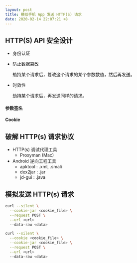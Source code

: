 ```yaml
---
layout: post
title: 模拟手机 App 发送 HTTP(S) 请求
date: 2020-02-14 22:07:21 +8
---
```



## HTTP(S) API 安全设计

* 身份认证
* 防止数据篡改

    劫持某个请求后，篡改这个请求的某个参数数值，然后再发送。
* 时效性

    劫持某个请求后，再发送同样的请求。

#### 参数签名


#### Cookie


## 破解 HTTP(s) 请求协议


* HTTP(s) 调试代理工具
  * Proxyman (Mac)
* Android 逆向工程工具
  * apktool : .xml, .smali
  * dex2jar : .jar
  * jd-gui : .java


## 模拟发送 HTTP(s) 请求

```bash
curl --silent \
  --cookie-jar <cookie_file> \
  --request POST \
  --url <url>
  --data-raw <data>
```

```bash
curl --silent \
  --cookie <cookie_file> \
  --cookie-jar <cookie_file> \
  --request POST \
  --url <url>
  --data-raw <data>
```
